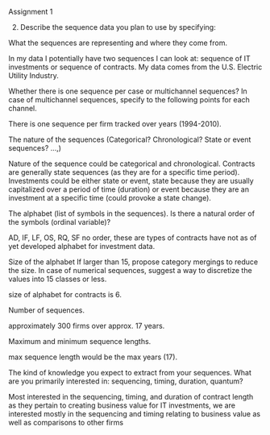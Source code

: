 Assignment 1

2. Describe the sequence data you plan to use by specifying:

What the sequences are representing and where they come from.

In my data I potentially have two sequences I can look at: sequence of IT investments or sequence of contracts.  My data comes from the U.S. Electric Utility Industry.

Whether there is one sequence per case or multichannel sequences? In case of multichannel sequences, specify to the following points for each channel.

There is one sequence per firm tracked over years (1994-2010).

The nature of the sequences (Categorical? Chronological? State or event sequences? ...,)

Nature of the sequence could be categorical and chronological.  Contracts are generally state sequences (as they are for a specific time period).  Investments could be either state or event, state because they are usually capitalized over a period of time (duration) or event because they are an investment at a specific time (could provoke a state change).

The alphabet (list of symbols in the sequences).
Is there a natural order of the symbols (ordinal variable)?

AD, IF, LF, OS, RQ, SF
no order, these are types of contracts
have not as of yet developed alphabet for investment data.

Size of the alphabet
If larger than 15, propose category mergings to reduce the size.
In case of numerical sequences, suggest a way to discretize the values into 15 classes or less.

size of alphabet for contracts is 6.

Number of sequences.

approximately 300 firms over approx. 17 years.

Maximum and minimum sequence lengths.

max sequence length would be the max years (17).

The kind of knowledge you expect to extract from your sequences. What are you primarily interested in: sequencing, timing, duration, quantum?

Most interested in the sequencing, timing, and duration of contract length as they pertain to creating business value for IT investments, we are interested mostly in the sequencing and timing relating to business value as well as comparisons to other firms



